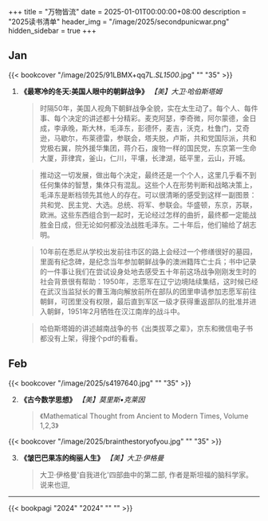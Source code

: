 +++
title = "万物皆流"
date = 2025-01-01T00:00:00+08:00
description = "2025读书清单"
header_img = "/image/2025/secondpunicwar.png"
hidden_sidebar = true
+++


## Jan
{{< bookcover "/image/2025/91LBMX+qq7L._SL1500_.jpg" "" "35" >}}

1. **《最寒冷的冬天:美国人眼中的朝鲜战争》** *【美】大卫·哈伯斯塔姆*
    > 时隔50年，美国人视角下朝鲜战争全貌，实在太生动了。每个人、每件事、每个决定的讲述都十分精彩。麦克阿瑟，李奇微，阿尔蒙德，金日成，李承晚，斯大林，毛泽东，彭德怀，麦吉，沃克，杜鲁门，艾奇逊，马歇尔，布莱德雷，参联会，塔夫脱，卢斯，共和党国际派，共和党极右翼，院外援华集团，蒋介石，废物一样的国民党，东京第一生命大厦，菲律宾，釜山，仁川，平壤，长津湖，砥平里，云山，开城。

    > 推动这一切发展，做出每个决定，最终还是一个个人，这里几乎看不到任何集体的智慧，集体只有混乱。这些个人在形势判断和战略决策上，毛泽东是断档领先其他人的存在。可以很清晰的感受到这样一副图景：共和党、民主党、大选。总统、将军、参联会。华盛顿，东京，苏联，欧洲。这些东西组合到一起时，无论经过怎样的曲折，最终都一定能战胜金日成，但无论如何都没法战胜毛泽东。二十年后，他们输给了胡志明。

    > 10年前在悉尼从学校出发前往市区的路上会经过一个修缮很好的墓园，里面有纪念碑，是纪念当年参加朝鲜战争的澳洲籍阵亡士兵；书中记录的一件事让我们在尝试设身处地去感受五十年前这场战争刚刚发生时的社会背景很有帮助：1950年，志愿军在辽宁边境陆续集结，这时候已经在武汉当监狱长的曹玉海向解放前所在部队的团里申请参加志愿军前往朝鲜，可团里没有权限，最后直到军区一级才获得重返部队的批准并进入朝鲜，1951年2月牺牲在汉江南岸的战斗中。

    > 哈伯斯塔姆的讲述越南战争的书《出类拔萃之辈》，京东和微信电子书都没有上架，得搜个pdf的看看。

## Feb
{{< bookcover "/image/2025/s4197640.jpg" "" "35" >}}

2. **《古今数学思想》** *【美】莫里斯•克莱因*
    > 《Mathematical Thought from Ancient to Modern Times, Volume 1,2,3》

{{< bookcover "/image/2025/brainthestoryofyou.jpg" "" "35" >}}

3. **《皱巴巴果冻的绚丽人生》** *【美】大卫·伊格曼*
    > 大卫·伊格曼'自我进化'四部曲中的第二部, 作者是斯坦福的脑科学家。
    > 说来也逗,


---

{{< bookpagi "2024" "2024" "" "" >}}
